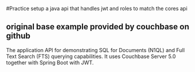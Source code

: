 
#Practice
setup a java api that handles jwt and roles to match the cores api


## original base example provided by couchbase on github
The application API for
 demonstrating SQL for Documents (N1QL) and Full Text Search (FTS) querying capabilities. It uses Couchbase Server 5.0
together with Spring Boot with JWT.



